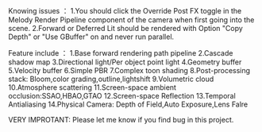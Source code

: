 Knowing issues ：
1.You should click the Override Post FX toggle in the Melody Render Pipeline component of the camera when first going into the scene.
2.Forward or Deferred Lit should be rendered with Option "Copy Depth" or "Use GBuffer" on and never run parallel.

Feature include ：
1.Base forward rendering path pipeline
2.Cascade shadow map
3.Directional light/Per object point light
4.Geometry buffer
5.Velocity buffer
6.Simple PBR
7.Complex toon shading
8.Post-processing stack: Bloom,color grading,outline,lightshift
9.Volumetric cloud
10.Atmosphere scattering
11.Screen-space ambient occlusion:SSAO,HBAO,GTAO
12.Screen-space Reflection
13.Temporal Antialiasing
14.Physical Camera: Depth of Field,Auto Exposure,Lens Falre

VERY IMPROTANT:
Please let me know if you find bug in this project.
